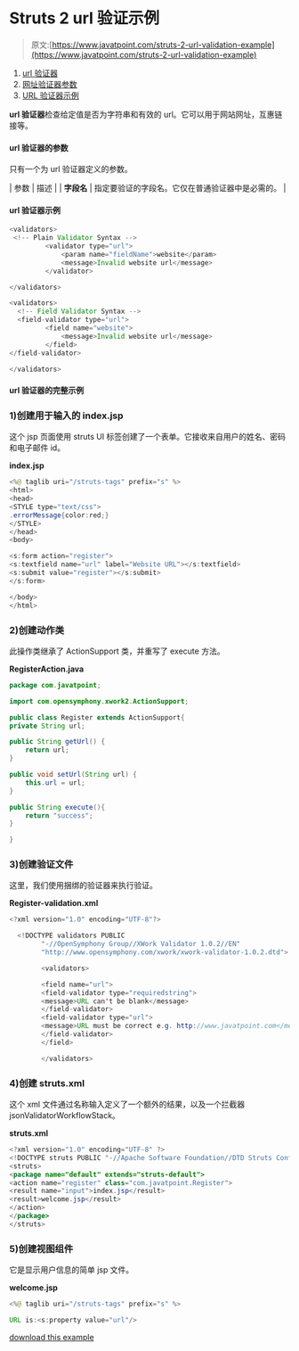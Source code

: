 # Struts 2 url 验证示例

> 原文:[https://www.javatpoint.com/struts-2-url-validation-example](https://www.javatpoint.com/struts-2-url-validation-example)

1.  [url 验证器](#)
2.  [网址验证器参数](#)
3.  [URL 验证器示例](#)

**url 验证器**检查给定值是否为字符串和有效的 url。它可以用于网站网址，互惠链接等。

#### url 验证器的参数

只有一个为 url 验证器定义的参数。

| 参数 | 描述 |
| **字段名** | 指定要验证的字段名。它仅在普通验证器中是必需的。 |

#### url 验证器示例

```java
<validators>
 <!-- Plain Validator Syntax -->
         <validator type="url">
             <param name="fieldName">website</param>
             <message>Invalid website url</message>
         </validator>

</validators>

```

```java
<validators>
  <!-- Field Validator Syntax -->
  <field-validator type="url">
         <field name="website">
             <message>Invalid website url</message>
         </field>
</field-validator>

</validators>

```

#### url 验证器的完整示例

### 1)创建用于输入的 index.jsp

这个 jsp 页面使用 struts UI 标签创建了一个表单。它接收来自用户的姓名、密码和电子邮件 id。

**index.jsp**

```java
<%@ taglib uri="/struts-tags" prefix="s" %>
<html>
<head>
<STYLE type="text/css">
.errorMessage{color:red;}
</STYLE>
</head>
<body>

<s:form action="register">
<s:textfield name="url" label="Website URL"></s:textfield>
<s:submit value="register"></s:submit>
</s:form>

</body>
</html>

```

### 2)创建动作类

此操作类继承了 ActionSupport 类，并重写了 execute 方法。

**RegisterAction.java**

```java
package com.javatpoint;

import com.opensymphony.xwork2.ActionSupport;

public class Register extends ActionSupport{
private String url;

public String getUrl() {
	return url;
}

public void setUrl(String url) {
	this.url = url;
}

public String execute(){
	return "success";
}

}

```

### 3)创建验证文件

这里，我们使用捆绑的验证器来执行验证。

**Register-validation.xml**

```java
<?xml version="1.0" encoding="UTF-8"?>

  <!DOCTYPE validators PUBLIC 
  		"-//OpenSymphony Group//XWork Validator 1.0.2//EN" 
  		"http://www.opensymphony.com/xwork/xwork-validator-1.0.2.dtd">

  		<validators>

  		<field name="url">
  		<field-validator type="requiredstring">
  		<message>URL can't be blank</message>
  		</field-validator>
  		<field-validator type="url">
  		<message>URL must be correct e.g. http://www.javatpoint.com</message>
  		</field-validator>
  		</field>

  		</validators>

```

### 4)创建 struts.xml

这个 xml 文件通过名称输入定义了一个额外的结果，以及一个拦截器 jsonValidatorWorkflowStack。

**struts.xml**

```java
<?xml version="1.0" encoding="UTF-8" ?>
<!DOCTYPE struts PUBLIC "-//Apache Software Foundation//DTD Struts Configuration 2.1//EN" "http://struts.apache.org/dtds/struts-2.1.dtd">
<struts>
<package name="default" extends="struts-default">
<action name="register" class="com.javatpoint.Register">
<result name="input">index.jsp</result>
<result>welcome.jsp</result>
</action>
</package>
</struts>    

```

### 5)创建视图组件

它是显示用户信息的简单 jsp 文件。

**welcome.jsp**

```java
<%@ taglib uri="/struts-tags" prefix="s" %>

URL is:<s:property value="url"/>

```

[download this example](https://static.javatpoint.com/src/st/ajaxvalidation.zip)